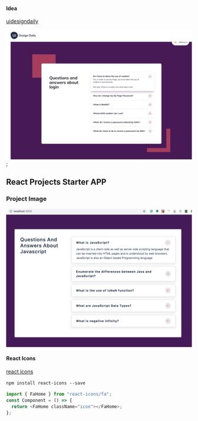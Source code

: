 #### Idea

[uidesigndaily](https://uidesigndaily.com/posts/sketch-accordion-website-day-1175)

![](./idea.png);

## React Projects Starter APP

### Project Image

![](image.png)

#### React Icons

[react icons](https://react-icons.github.io/react-icons/)

```
npm install react-icons --save
```

```javascript
import { FaHome } from "react-icons/fa";
const Component = () => {
  return <FaHome className="icon"></FaHome>;
};
```
